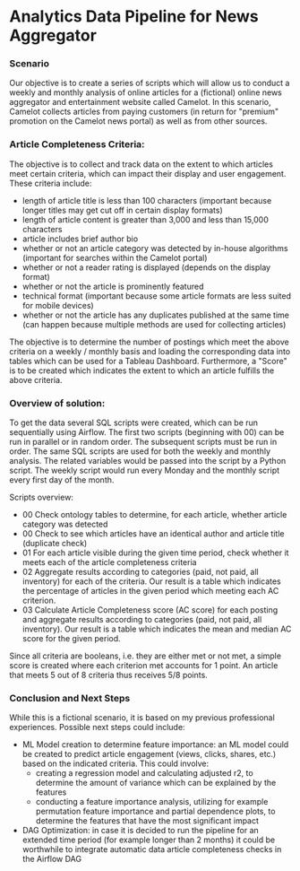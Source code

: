 # Analytics Data Pipeline for News Aggregator

### Scenario
Our objective is to create a series of scripts which will allow us to conduct a weekly and monthly analysis of online articles for a (fictional) online news aggregator and entertainment website called Camelot. In this scenario, Camelot collects articles from paying customers (in return for "premium" promotion on the Camelot news portal) as well as from other sources.

### Article Completeness Criteria:

The objective is to collect and track data on the extent to which articles meet certain criteria, which can impact their display and user engagement. These criteria include:

- length of article title is less than 100 characters (important because longer titles may get cut off in certain display formats)
- length of article content is greater than 3,000 and less than 15,000 characters
- article includes brief author bio
- whether or not an article category was detected by in-house algorithms (important for searches within the Camelot portal)
- whether or not a reader rating is displayed (depends on the display format)
- whether or not the article is prominently featured
- technical format (important because some article formats are less suited for mobile devices)
- whether or not the article has any duplicates published at the same time (can happen because multiple methods are used for collecting articles)

The objective is to determine the number of postings which meet the above criteria on a weekly / monthly basis and loading the corresponding data into tables which can be used for a Tableau Dashboard. Furthermore, a "Score" is to be created which indicates the extent to which an article fulfills the above criteria. 

### Overview of solution: 

To get the data several SQL scripts were created, which can be run sequentially using Airflow. The first two scripts (beginning with 00) can be run in parallel or in random order. The subsequent scripts must be run in order. The same SQL scripts are used for both the weekly and monthly analysis. The related variables would be passed into the script by a Python script. The weekly script would run every Monday and the monthly script every first day of the month.

Scripts overview:
- 00 Check ontology tables to determine, for each article, whether article category was detected  
- 00 Check to see which articles have an identical author and article title (duplicate check)
- 01 For each article visible during the given time period, check whether it meets each of the article completeness criteria
- 02 Aggregate results according to categories (paid, not paid, all inventory) for each of the criteria. Our result is a table which indicates the percentage of articles in the given period which meeting each AC criterion.
- 03 Calculate Article Completeness score (AC score) for each posting and aggregate results according to categories (paid, not paid, all inventory). Our result is a table which indicates the mean and median AC score for the given period. 

Since all criteria are booleans, i.e. they are either met or not met, a simple score is created where each criterion met accounts for 1 point. An article that meets 5 out of 8 criteria thus receives 5/8 points.

### Conclusion and Next Steps
While this is a fictional scenario, it is based on my previous professional experiences. 
Possible next steps could include:
- ML Model creation to determine feature importance: an ML model could be created to predict article engagement (views, clicks, shares, etc.) based on the indicated criteria. This could involve:
  - creating a regression model and calculating adjusted r2, to determine the amount of variance which can be explained by the features
  - conducting a feature importance analysis, utilizing for example permutation feature importance and partial dependence plots, to determine the features that have the most significant impact
- DAG Optimization: in case it is decided to run the pipeline for an extended time period (for example longer than 2 months) it could be worthwhile to integrate automatic data article completeness checks in the Airflow DAG




